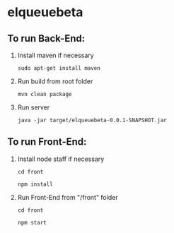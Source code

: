 # elqueuebeta

## To run Back-End:

1. Install maven if necessary 

    `sudo apt-get install maven`

2. Run build from root folder 
  
    `mvn clean package`

3. Run server 
  
    `java -jar target/elqueuebeta-0.0.1-SNAPSHOT.jar`

## To run Front-End:

1. Install node staff if necessary 
  
    `cd front`
  
    `npm install`
  
2. Run Front-End from "/front" folder 
  
    `cd front`
  
    `npm start`
